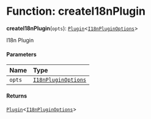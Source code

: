 # Function: createI18nPlugin

**createI18nPlugin**(`opts`): [`Plugin`](/auto-docs/fixed-layout-editor/variables/Plugin-1.md)<[`I18nPluginOptions`](/auto-docs/fixed-layout-editor/interfaces/I18nPluginOptions.md)>

I18n Plugin

#### Parameters

| Name | Type |
| :------ | :------ |
| `opts` | [`I18nPluginOptions`](/auto-docs/fixed-layout-editor/interfaces/I18nPluginOptions.md) |

#### Returns

[`Plugin`](/auto-docs/fixed-layout-editor/variables/Plugin-1.md)<[`I18nPluginOptions`](/auto-docs/fixed-layout-editor/interfaces/I18nPluginOptions.md)>
